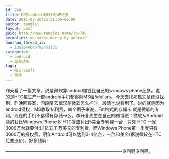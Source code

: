```yaml
---
id: 740
title: MS靠android赚钱比WP更多
date: 2011-05-30T15:21:06+00:00
author: tanglei
layout: post
guid: http://www.tanglei.name/?p=740
permalink: ms-makes-money-by-android
duoshuo_thread_id:
  - 1351844048792453165
categories:
  - android
  - 业界动态
tags:
  - MicroSoft
  - 微软
---
```

昨天看了一篇文章。说是微软靠android赚钱比自己的windows phone还多。说的是HTC每生产一部android手机都得向MS给5dollars。今天去找那篇文章还没找到。昨晚回寝室，问段晴去武汉笔微软怎么样时，段晴也说看到了。说的就是因为android侵权，MS收取专利费，举个例子来说，Fat格式的存储卡 就是微软的专利。现在的手机不都得有存储卡么。李开复先生在自己的微博说：微软从Android赚的钱比Windows Phone多!HTC答应付出5美金专利费一台，只算 HTC 一家3000万台就要付出1亿五千万美元的专利费，而Windows Phone第一季度只有3000万的授权费。明年Android可以达到3-4亿台，一台10美金(据说微软在HTC后要涨价)，好多钱啊!
  
&#8212;&#8212;&#8212;&#8212;&#8212;&#8212;&#8212;&#8212;&#8212;&#8212;&#8212;&#8212;&#8212;&#8212;&#8212;&#8212;&#8212;&#8212;&#8212;&#8212;&#8212;&#8212;&#8212;&#8212;&#8212;&#8212;-专利啊专利啊。
